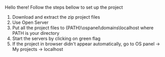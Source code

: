 Hello there!
Follow the steps bellow to set up the project
1) Download and extract the zip project files 
2) Use Open Server
3) Put all the project files to {PATH}\ospanel\domains\localhost where PATH is your directory
4) Start the servers by clicking on green flag
5) If the project in browser didn't appear automatically, go to OS panel -> My projects -> localhost